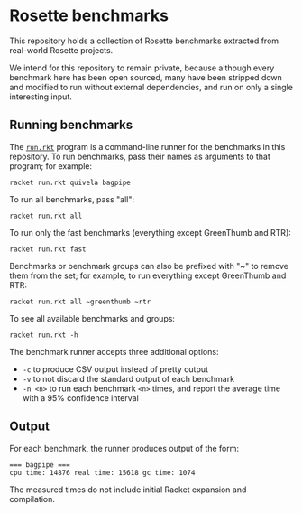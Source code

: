 # Rosette benchmarks

This repository holds a collection of Rosette benchmarks extracted from
real-world Rosette projects.

We intend for this repository to remain private,
because although every benchmark here has been open sourced,
many have been stripped down and modified to run without external dependencies,
and run on only a single interesting input.

## Running benchmarks

The [`run.rkt`](run.rkt) program is a command-line runner for the
benchmarks in this repository.
To run benchmarks, pass their names as arguments to that program;
for example:

    racket run.rkt quivela bagpipe

To run all benchmarks, pass "all":

    racket run.rkt all

To run only the fast benchmarks (everything except GreenThumb and RTR):

    racket run.rkt fast

Benchmarks or benchmark groups can also be prefixed with "~" to remove them from the set;
for example, to run everything except GreenThumb and RTR:

    racket run.rkt all ~greenthumb ~rtr

To see all available benchmarks and groups:

    racket run.rkt -h


The benchmark runner accepts three additional options:

* `-c` to produce CSV output instead of pretty output
* `-v` to not discard the standard output of each benchmark
* `-n <n>` to run each benchmark `<n>` times, and report the average time with a 95% confidence interval

## Output

For each benchmark, the runner produces output of the form:

    === bagpipe ===
    cpu time: 14876 real time: 15618 gc time: 1074

The measured times do not include initial Racket expansion and compilation.